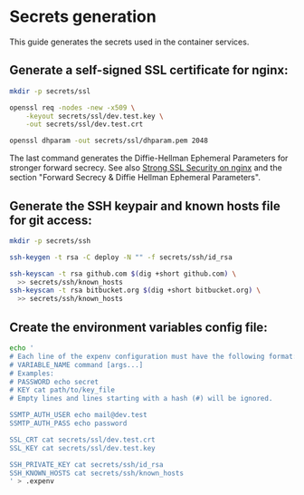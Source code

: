 # Secrets generation

This guide generates the secrets used in the container services.

## Generate a self-signed SSL certificate for nginx:

```sh
mkdir -p secrets/ssl

openssl req -nodes -new -x509 \
	-keyout secrets/ssl/dev.test.key \
	-out secrets/ssl/dev.test.crt

openssl dhparam -out secrets/ssl/dhparam.pem 2048
```

The last command generates the Diffie-Hellman Ephemeral Parameters for stronger
forward secrecy. See also
[Strong SSL Security on nginx](https://raymii.org/s/tutorials/Strong_SSL_Security_On_nginx.html)
and the section "Forward Secrecy & Diffie Hellman Ephemeral Parameters".

## Generate the SSH keypair and known hosts file for git access:

```sh
mkdir -p secrets/ssh

ssh-keygen -t rsa -C deploy -N "" -f secrets/ssh/id_rsa

ssh-keyscan -t rsa github.com $(dig +short github.com) \
  >> secrets/ssh/known_hosts
ssh-keyscan -t rsa bitbucket.org $(dig +short bitbucket.org) \
  >> secrets/ssh/known_hosts
```

## Create the environment variables config file:

```sh
echo '
# Each line of the expenv configuration must have the following format:
# VARIABLE_NAME command [args...]
# Examples:
# PASSWORD echo secret
# KEY cat path/to/key_file
# Empty lines and lines starting with a hash (#) will be ignored.

SSMTP_AUTH_USER echo mail@dev.test
SSMTP_AUTH_PASS echo password

SSL_CRT cat secrets/ssl/dev.test.crt
SSL_KEY cat secrets/ssl/dev.test.key

SSH_PRIVATE_KEY cat secrets/ssh/id_rsa
SSH_KNOWN_HOSTS cat secrets/ssh/known_hosts
' > .expenv
```
